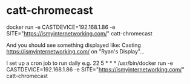 # catt-chromecast

 docker run -e CASTDEVICE=192.168.1.86 -e SITE="https://ismyinternetworking.com/" catt-chromecast

And you should see something displayed like:
 Casting https://ismyinternetworking.com/ on "Ryan's Display"...
 
 
I set up a cron job to run daily e.g.
 22 5 * * * /usr/bin/docker run -e CASTDEVICE=192.168.1.86 -e SITE="https://ismyinternetworking.com/" catt-chromecast